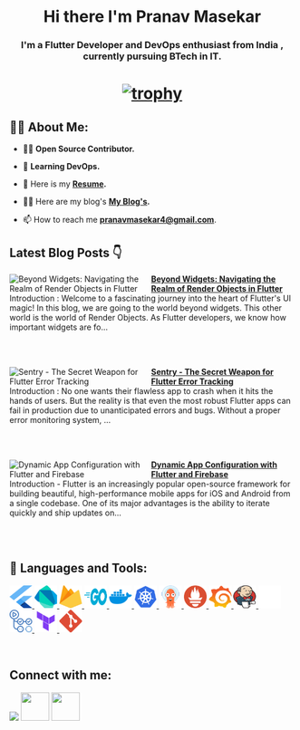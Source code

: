 <!-- <a href="#"><img width="100%" height="auto" src="https://i.imgur.com/iXuL1HG.png" height="175px"/></a> -->

<h1 align="center">Hi there I'm Pranav Masekar</h1>
<h3 align="center">I'm a Flutter Developer and DevOps enthusiast from India , currently pursuing BTech in IT. </h3>

<h1 align ="center">

 [![trophy](https://github-profile-trophy.vercel.app/?username=PranavMasekar&theme=onedark&column=-1)](https://github.com/ryo-ma/github-profile-trophy)
 
</h1>

## 🙋‍♂️ About Me:

- 👨‍💻  **Open Source Contributor.**

- 🌱 **Learning DevOps.**

- 👯 Here is my **[Resume](https://drive.google.com/file/d/1KluEVWQfiwMZwlez7qWwJj89tGG1N8ur/view?usp=sharing).**

- 👨‍💻 Here are my blog's **[My Blog's](https://sungod.hashnode.dev/).**

- 📫 How to reach me **pranavmasekar4@gmail.com**.

## Latest Blog Posts 👇
<!-- HASHNODE_BLOG:START -->
<p align="left">
<a href="https://sungod.hashnode.dev//beyond-widgets" title="Beyond Widgets: Navigating the Realm of Render Objects in Flutter"><img src="https://cdn.hashnode.com/res/hashnode/image/upload/v1691839395630/514f1e20-4a65-4e70-b55d-2b8de1f5d88f.png" alt="Beyond Widgets: Navigating the Realm of Render Objects in Flutter" width="250px" align="left" /></a>
<a href="https://sungod.hashnode.dev//beyond-widgets" title="Beyond Widgets: Navigating the Realm of Render Objects in Flutter"><strong>Beyond Widgets: Navigating the Realm of Render Objects in Flutter</strong></a>
<br/> Introduction :
Welcome to a fascinating journey into the heart of Flutter's UI magic! In this blog, we are going to the world beyond widgets. This other world is the world of Render Objects.
As Flutter developers, we know how important widgets are fo... </p> <br/> <br/>
<p align="left">
<a href="https://sungod.hashnode.dev//sentry" title="Sentry - The Secret Weapon for Flutter Error Tracking"><img src="https://cdn.hashnode.com/res/hashnode/image/upload/v1691215121473/5085367e-6ec3-4b35-8e65-a124fe5d120e.png" alt="Sentry - The Secret Weapon for Flutter Error Tracking" width="250px" align="left" /></a>
<a href="https://sungod.hashnode.dev//sentry" title="Sentry - The Secret Weapon for Flutter Error Tracking"><strong>Sentry - The Secret Weapon for Flutter Error Tracking</strong></a>
<br/> Introduction :
No one wants their flawless app to crash when it hits the hands of users. But the reality is that even the most robust Flutter apps can fail in production due to unanticipated errors and bugs. Without a proper error monitoring system, ... </p> <br/> <br/>
<p align="left">
<a href="https://sungod.hashnode.dev//remote-config" title="Dynamic App Configuration with Flutter and Firebase"><img src="https://cdn.hashnode.com/res/hashnode/image/upload/v1690649052023/f227c390-5485-499b-bfbc-edc60977ef9d.png" alt="Dynamic App Configuration with Flutter and Firebase" width="250px" align="left" /></a>
<a href="https://sungod.hashnode.dev//remote-config" title="Dynamic App Configuration with Flutter and Firebase"><strong>Dynamic App Configuration with Flutter and Firebase</strong></a>
<br/> Introduction -
Flutter is an increasingly popular open-source framework for building beautiful, high-performance mobile apps for iOS and Android from a single codebase. One of its major advantages is the ability to iterate quickly and ship updates on... </p> <br/> <br/>
<!-- HASHNODE_BLOG:END -->

## 🚀 Languages and Tools:

<p align="left"> 
    <a href="https://flutter.dev/" target="_blank"> <img src="images/flutter.svg" height="40" width = "40"/> </a>
    <a href="https://dart.dev/" target="_blank"> <img src="images/dart.svg" height="40" width = "40"/> </a> 
    </a>  
    <a href="https://firebase.google.com/" target="_blank"> <img src="images/firebase.svg" height="40" width = "40"/> </a>  
    <a href="https://go.dev/" target="_blank"> <img src="images/golang.svg" height="40" width = "40"/>
    <a href="https://hub.docker.com/u/pranav18vk" target="_blank"> <img src="images/docker.svg" height="40" width = "40"/>
    <a href="https://kubernetes.io/" target="_blank"> <img src="images/kubernets.svg" height="40" width = "40"/>
    <a href="https://argo-cd.readthedocs.io/en/stable/" target="_blank"> <img src="images/argocd.svg" height="40" width = "40"/>
    <a href="https://prometheus.io/" target="_blank"> <img src="images/prometheus.svg" height="40" width = "40"/>
    <a href="https://grafana.com/" target="_blank"> <img src="images/grafana.svg" height="40" width = "40"/>
    <a href="https://www.jenkins.io/" target="_blank"> <img src="images/jenkins.svg" height="40" width = "40"/>
    <a href="https://circleci.com/" target="_blank"> <img src="images/circleci.png" height="40" width = "40"/>
    <a href="https://docs.github.com/en/actions/learn-github-actions/understanding-github-actions" target="_blank"> <img src="images/actions.png" height="40" width = "40"/>
    <a href="https://www.terraform.io/" target="_blank"> <img src="images/terraform.svg" height="40" width = "40"/>
    <a href="https://git-scm.com/" target="_blank"> <img src="images/git.svg" height="40" width = "40"/> </a>
</p>

<br/>

## Connect with me:
<p align="left">

<a href = "https://www.linkedin.com/in/pranav-masekar-556534214/"><img src="https://img.icons8.com/fluent/48/000000/linkedin.png"/></a>
<a href = "https://twitter.com/Pranav18vk"><img src="https://cdn.worldvectorlogo.com/logos/twitter-6.svg" height="50" width = "50"/></a>
<a href = "https://sungod.hashnode.dev/"><img src="https://img.icons8.com/?size=512&id=HnB8zGOh5xgd&format=png" height="50" width = "50"/></a>

</p>
